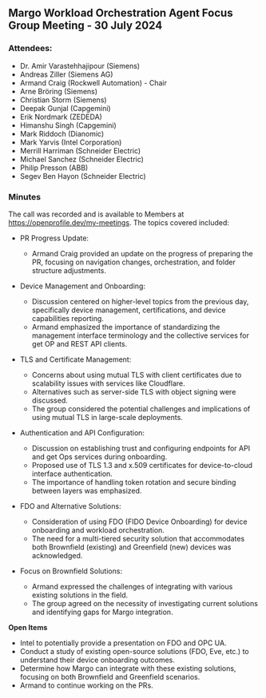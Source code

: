 ## Margo Workload Orchestration Agent Focus Group Meeting - 30 July 2024

### Attendees:
* Dr. Amir Varastehhajipour (Siemens)
* Andreas Ziller (Siemens AG)
* Armand Craig (Rockwell Automation) - Chair
* Arne Bröring (Siemens)
* Christian Storm (Siemens)
* Deepak Gunjal (Capgemini)
* Erik Nordmark (ZEDEDA)
* Himanshu Singh (Capgemini)
* Mark Riddoch (Dianomic)
* Mark Yarvis (Intel Corporation)
* Merrill Harriman (Schneider Electric)
* Michael Sanchez (Schneider Electric)
* Philip Presson (ABB)
* Segev Ben Hayon (Schneider Electric)

### Minutes
The call was recorded and is available to Members at https://openprofile.dev/my-meetings. The topics covered included: 

* PR Progress Update:
   - Armand Craig provided an update on the progress of preparing the PR, focusing on navigation changes, orchestration, and folder structure adjustments.

* Device Management and Onboarding:
   - Discussion centered on higher-level topics from the previous day, specifically device management, certifications, and device capabilities reporting.
   - Armand emphasized the importance of standardizing the management interface terminology and the collective services for get OP and REST API clients.

* TLS and Certificate Management:
   - Concerns about using mutual TLS with client certificates due to scalability issues with services like Cloudflare.
   - Alternatives such as server-side TLS with object signing were discussed.
   - The group considered the potential challenges and implications of using mutual TLS in large-scale deployments.

* Authentication and API Configuration:
   - Discussion on establishing trust and configuring endpoints for API and get Ops services during onboarding.
   - Proposed use of TLS 1.3 and x.509 certificates for device-to-cloud interface authentication.
   - The importance of handling token rotation and secure binding between layers was emphasized.

* FDO and Alternative Solutions:
   - Consideration of using FDO (FIDO Device Onboarding) for device onboarding and workload orchestration.
   - The need for a multi-tiered security solution that accommodates both Brownfield (existing) and Greenfield (new) devices was acknowledged.

* Focus on Brownfield Solutions:
   - Armand expressed the challenges of integrating with various existing solutions in the field.
   - The group agreed on the necessity of investigating current solutions and identifying gaps for Margo integration.

**Open Items**
   - Intel to potentially provide a presentation on FDO and OPC UA.
   - Conduct a study of existing open-source solutions (FDO, Eve, etc.) to understand their device onboarding outcomes.
   - Determine how Margo can integrate with these existing solutions, focusing on both Brownfield and Greenfield scenarios.
   - Armand to continue working on the PRs.
  
